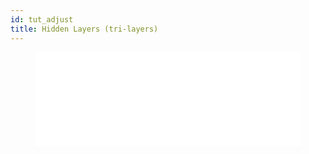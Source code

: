 ```yaml
---
id: tut_adjust
title: Hidden Layers (tri-layers)
---
```


<figure class="video-container">
 <iframe src="//www.youtube.com/embed/haWVbrQ_T4Y" frameborder="0" allowfullscreen width="100%"></iframe>
 </figure>

